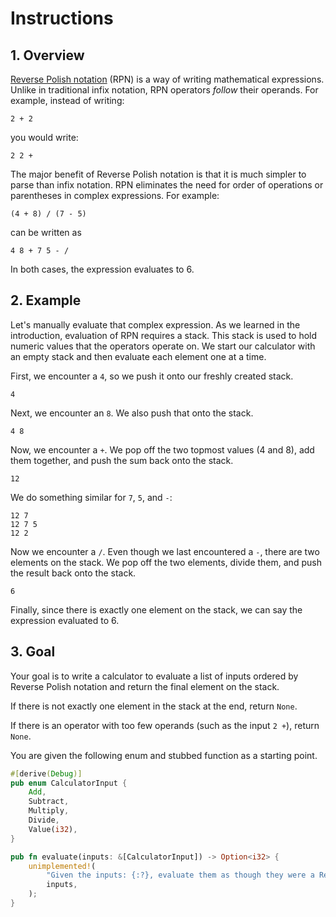 # Instructions

## 1. Overview

[Reverse Polish notation](https://en.wikipedia.org/wiki/Reverse_Polish_notation) (RPN) is a way of writing mathematical expressions.
Unlike in traditional infix notation, RPN operators *follow* their operands.
For example, instead of writing:

```
2 + 2
```

you would write:

```
2 2 +
```

The major benefit of Reverse Polish notation is that it is much simpler to parse than infix notation.
RPN eliminates the need for order of operations or parentheses in complex expressions.
For example:

```
(4 + 8) / (7 - 5)
```

can be written as

```
4 8 + 7 5 - /
```

In both cases, the expression evaluates to 6.

## 2. Example

Let's manually evaluate that complex expression.
As we learned in the introduction, evaluation of RPN requires a stack.
This stack is used to hold numeric values that the operators operate on.
We start our calculator with an empty stack and then evaluate each element one at a time.

First, we encounter a `4`,
so we push it onto our freshly created stack.

```
4
```

Next, we encounter an `8`.
We also push that onto the stack.

```
4 8
```

Now, we encounter a `+`.
We pop off the two topmost values (4 and 8),
add them together,
and push the sum back onto the stack.

```
12
```

We do something similar for `7`, `5`, and `-`:

```
12 7
12 7 5
12 2
```

Now we encounter a `/`.
Even though we last encountered a `-`,
there are two elements on the stack.
We pop off the two elements,
divide them,
and push the result back onto the stack.

```
6
```

Finally, since there is exactly one element on the stack,
we can say the expression evaluated to 6.

## 3. Goal

Your goal is to write a calculator to evaluate a list of inputs ordered by Reverse Polish notation and return the final element on the stack.

If there is not exactly one element in the stack at the end, return `None`.

If there is an operator with too few operands (such as the input `2 +`), return `None`.

You are given the following enum and stubbed function as a starting point.

```rust
#[derive(Debug)]
pub enum CalculatorInput {
    Add,
    Subtract,
    Multiply,
    Divide,
    Value(i32),
}

pub fn evaluate(inputs: &[CalculatorInput]) -> Option<i32> {
    unimplemented!(
		"Given the inputs: {:?}, evaluate them as though they were a Reverse Polish notation expression",
		inputs,
	);
}
```
